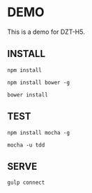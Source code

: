 DEMO
======

This is a demo for DZT-H5.

## INSTALL

	npm install

	npm install bower -g

	bower install

## TEST

	npm install mocha -g

	mocha -u tdd

## SERVE

	gulp connect